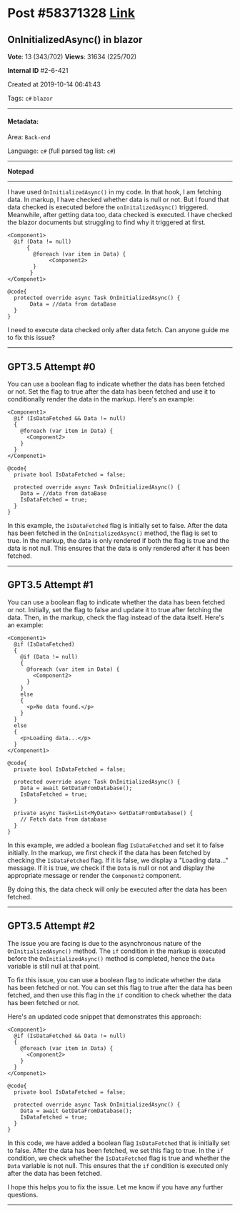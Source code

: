 
# Post \#58371328 [Link](https://stackoverflow.com/questions/58371328/)

## OnInitializedAsync() in blazor

**Vote**: 13 (343/702) **Views**: 31634 (225/702) 

**Internal ID** \#2-6-421

Created at 2019-10-14 06:41:43

Tags: `c#` `blazor`

----------

#### Metadata:

Area: `Back-end`

Language: `c#` (full parsed tag list: `c#`)

----------

**Notepad**


----------

I have used `OnInitializedAsync()` in my code. In that hook, I am fetching data.
In markup, I have checked whether data is null or not. But I found that data checked is executed before the `onInitalizedAsync()` triggered. Meanwhile, after getting data too, data checked is executed.
I have checked the blazor documents but struggling to find why it triggered at first.
```
<Component1>
  @if (Data != null)
      {
        @foreach (var item in Data) {
             <Component2>
        }
       }
</Componet1>

@code{
  protected override async Task OnInitializedAsync() {
       Data = //data from dataBase
  }
}
```

I need to execute data checked only after data fetch. Can anyone guide me to fix this issue?


----------
        
## GPT3.5 Attempt \#0

You can use a boolean flag to indicate whether the data has been fetched or not. Set the flag to true after the data has been fetched and use it to conditionally render the data in the markup. Here's an example:

```
<Component1>
  @if (IsDataFetched && Data != null)
  {
    @foreach (var item in Data) {
      <Component2>
    }
  }
</Componet1>

@code{
  private bool IsDataFetched = false;

  protected override async Task OnInitializedAsync() {
    Data = //data from dataBase
    IsDataFetched = true;
  }
}
```

In this example, the `IsDataFetched` flag is initially set to false. After the data has been fetched in the `OnInitializedAsync()` method, the flag is set to true. In the markup, the data is only rendered if both the flag is true and the data is not null. This ensures that the data is only rendered after it has been fetched.

--------

## GPT3.5 Attempt \#1

You can use a boolean flag to indicate whether the data has been fetched or not. Initially, set the flag to false and update it to true after fetching the data. Then, in the markup, check the flag instead of the data itself. Here's an example:

```
<Component1>
  @if (IsDataFetched)
  {
    @if (Data != null)
    {
      @foreach (var item in Data) {
        <Component2>
      }
    }
    else
    {
      <p>No data found.</p>
    }
  }
  else
  {
    <p>Loading data...</p>
  }
</Component1>

@code{
  private bool IsDataFetched = false;

  protected override async Task OnInitializedAsync() {
    Data = await GetDataFromDatabase();
    IsDataFetched = true;
  }

  private async Task<List<MyData>> GetDataFromDatabase() {
    // Fetch data from database
  }
}
```

In this example, we added a boolean flag `IsDataFetched` and set it to false initially. In the markup, we first check if the data has been fetched by checking the `IsDataFetched` flag. If it is false, we display a "Loading data..." message. If it is true, we check if the `Data` is null or not and display the appropriate message or render the `Component2` component. 

By doing this, the data check will only be executed after the data has been fetched.

--------

## GPT3.5 Attempt \#2

The issue you are facing is due to the asynchronous nature of the `OnInitializedAsync()` method. The `if` condition in the markup is executed before the `OnInitializedAsync()` method is completed, hence the `Data` variable is still null at that point.

To fix this issue, you can use a boolean flag to indicate whether the data has been fetched or not. You can set this flag to true after the data has been fetched, and then use this flag in the `if` condition to check whether the data has been fetched or not.

Here's an updated code snippet that demonstrates this approach:

```
<Component1>
  @if (IsDataFetched && Data != null)
  {
    @foreach (var item in Data) {
      <Component2>
    }
  }
</Componet1>

@code{
  private bool IsDataFetched = false;

  protected override async Task OnInitializedAsync() {
    Data = await GetDataFromDatabase();
    IsDataFetched = true;
  }
}
```

In this code, we have added a boolean flag `IsDataFetched` that is initially set to false. After the data has been fetched, we set this flag to true. In the `if` condition, we check whether the `IsDataFetched` flag is true and whether the `Data` variable is not null. This ensures that the `if` condition is executed only after the data has been fetched.

I hope this helps you to fix the issue. Let me know if you have any further questions.

--------
